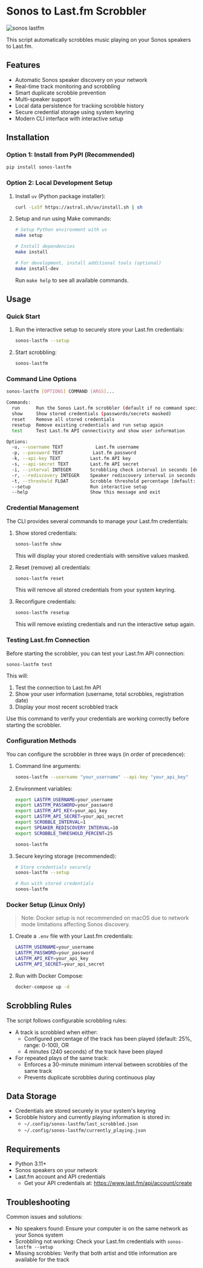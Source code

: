 # Sonos to Last.fm Scrobbler

![sonos lastfm](https://github.com/user-attachments/assets/6c84174d-a927-4801-8800-e2343d1646d7)

This script automatically scrobbles music playing on your Sonos speakers to Last.fm.

## Features

- Automatic Sonos speaker discovery on your network
- Real-time track monitoring and scrobbling
- Smart duplicate scrobble prevention
- Multi-speaker support
- Local data persistence for tracking scrobble history
- Secure credential storage using system keyring
- Modern CLI interface with interactive setup

## Installation

### Option 1: Install from PyPI (Recommended)

```bash
pip install sonos-lastfm
```

### Option 2: Local Development Setup

1. Install `uv` (Python package installer):
   ```bash
   curl -LsSf https://astral.sh/uv/install.sh | sh
   ```

2. Setup and run using Make commands:
   ```bash
   # Setup Python environment with uv
   make setup

   # Install dependencies
   make install

   # For development, install additional tools (optional)
   make install-dev
   ```

   Run `make help` to see all available commands.

## Usage

### Quick Start

1. Run the interactive setup to securely store your Last.fm credentials:
   ```bash
   sonos-lastfm --setup
   ```

2. Start scrobbling:
   ```bash
   sonos-lastfm
   ```

### Command Line Options

```bash
sonos-lastfm [OPTIONS] COMMAND [ARGS]...

Commands:
  run      Run the Sonos Last.fm scrobbler (default if no command specified)
  show     Show stored credentials (passwords/secrets masked)
  reset    Remove all stored credentials
  resetup  Remove existing credentials and run setup again
  test     Test Last.fm API connectivity and show user information

Options:
  -u, --username TEXT            Last.fm username
  -p, --password TEXT           Last.fm password
  -k, --api-key TEXT           Last.fm API key
  -s, --api-secret TEXT        Last.fm API secret
  -i, --interval INTEGER       Scrobbling check interval in seconds [default: 1]
  -r, --rediscovery INTEGER    Speaker rediscovery interval in seconds [default: 10]
  -t, --threshold FLOAT        Scrobble threshold percentage [default: 25.0]
  --setup                      Run interactive setup
  --help                       Show this message and exit
```

### Credential Management

The CLI provides several commands to manage your Last.fm credentials:

1. Show stored credentials:
   ```bash
   sonos-lastfm show
   ```
   This will display your stored credentials with sensitive values masked.

2. Reset (remove) all credentials:
   ```bash
   sonos-lastfm reset
   ```
   This will remove all stored credentials from your system keyring.

3. Reconfigure credentials:
   ```bash
   sonos-lastfm resetup
   ```
   This will remove existing credentials and run the interactive setup again.

### Testing Last.fm Connection

Before starting the scrobbler, you can test your Last.fm API connection:

```bash
sonos-lastfm test
```

This will:
1. Test the connection to Last.fm API
2. Show your user information (username, total scrobbles, registration date)
3. Display your most recent scrobbled track

Use this command to verify your credentials are working correctly before starting the scrobbler.

### Configuration Methods

You can configure the scrobbler in three ways (in order of precedence):

1. Command line arguments:
   ```bash
   sonos-lastfm --username "your_username" --api-key "your_api_key"
   ```

2. Environment variables:
   ```bash
   export LASTFM_USERNAME=your_username
   export LASTFM_PASSWORD=your_password
   export LASTFM_API_KEY=your_api_key
   export LASTFM_API_SECRET=your_api_secret
   export SCROBBLE_INTERVAL=1
   export SPEAKER_REDISCOVERY_INTERVAL=10
   export SCROBBLE_THRESHOLD_PERCENT=25
   
   sonos-lastfm
   ```

3. Secure keyring storage (recommended):
   ```bash
   # Store credentials securely
   sonos-lastfm --setup
   
   # Run with stored credentials
   sonos-lastfm
   ```

### Docker Setup (Linux Only)

> Note: Docker setup is not recommended on macOS due to network mode limitations affecting Sonos discovery.

1. Create a `.env` file with your Last.fm credentials:
   ```bash
   LASTFM_USERNAME=your_username
   LASTFM_PASSWORD=your_password
   LASTFM_API_KEY=your_api_key
   LASTFM_API_SECRET=your_api_secret
   ```

2. Run with Docker Compose:
   ```bash
   docker-compose up -d
   ```

## Scrobbling Rules

The script follows configurable scrobbling rules:
- A track is scrobbled when either:
  - Configured percentage of the track has been played (default: 25%, range: 0-100), OR
  - 4 minutes (240 seconds) of the track have been played
- For repeated plays of the same track:
  - Enforces a 30-minute minimum interval between scrobbles of the same track
  - Prevents duplicate scrobbles during continuous play

## Data Storage

- Credentials are stored securely in your system's keyring
- Scrobble history and currently playing information is stored in:
  - `~/.config/sonos-lastfm/last_scrobbled.json`
  - `~/.config/sonos-lastfm/currently_playing.json`

## Requirements

- Python 3.11+
- Sonos speakers on your network
- Last.fm account and API credentials
  - Get your API credentials at: https://www.last.fm/api/account/create

## Troubleshooting

Common issues and solutions:
- No speakers found: Ensure your computer is on the same network as your Sonos system
- Scrobbling not working: Check your Last.fm credentials with `sonos-lastfm --setup`
- Missing scrobbles: Verify that both artist and title information are available for the track
